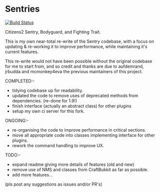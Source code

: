 # Sentries
[![Build Status](http://jabelpeeps.org/jenkins/buildStatus/icon?job=Sentries)](http://jabelpeeps.org/jenkins/job/Sentries)

Citizens2 Sentry, Bodyguard, and Fighting Trait.

This is my own near-total re-write of the Sentry codebase, with a focus on updating & re-working it to improve performance, while maintaining it's current features.

This re-write would not have been possible without the original codebase for me to start from, and so credit and thanks are due to aufdemrand, jrbudda and mcmonkey4eva the previous maintainers of this project.

COMPLETED:-
* tidying codebase up for readability.
* updated the code to remove uses of deprecated methods from dependencies. (re-done for 1.9!)
* finish interface (actually an abstract class) for other plugins
* setup my own ci server for this fork.

ONGOING:-
* re-organising the code to improve performance in critical sections.
* move all appropriate code into classes implementing interface for other plugins.
* rework the command handling to improve UX.

TODO:-
* expand readme giving more details of features (old and new)
* remove use of NMS and classes from CraftBukkit as far as possible.
* add more features... 

(pls post any suggestions as issues and/or PR's)
